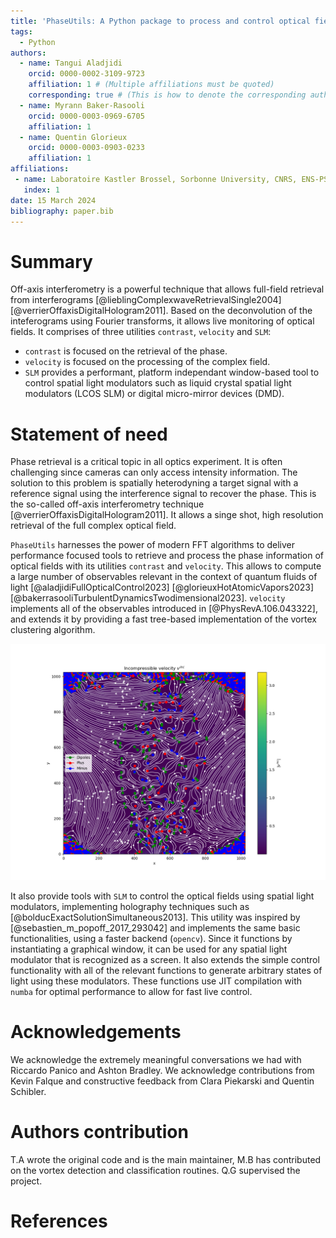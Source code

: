 ```yaml
---
title: 'PhaseUtils: A Python package to process and control optical fields'
tags:
  - Python
authors:
  - name: Tangui Aladjidi
    orcid: 0000-0002-3109-9723
    affiliation: 1 # (Multiple affiliations must be quoted)
    corresponding: true # (This is how to denote the corresponding author)
  - name: Myrann Baker-Rasooli
    orcid: 0000-0003-0969-6705
    affiliation: 1
  - name: Quentin Glorieux
    orcid: 0000-0003-0903-0233
    affiliation: 1
affiliations:
 - name: Laboratoire Kastler Brossel, Sorbonne University, CNRS, ENS-PSL University, Collège de France; 4 Place Jussieu, 75005 Paris, France
   index: 1
date: 15 March 2024
bibliography: paper.bib
---
```


# Summary

Off-axis interferometry is a powerful technique that allows full-field retrieval from interferograms [@lieblingComplexwaveRetrievalSingle2004]
[@verrierOffaxisDigitalHologram2011].
Based on the deconvolution of the inteferograms using Fourier transforms, it allows live monitoring of optical fields.
It comprises of three utilities `contrast`, `velocity` and `SLM`:

- `contrast` is focused on the retrieval of the phase.
- `velocity` is focused on the processing of the complex field.
- `SLM` provides a performant, platform independant window-based tool to control spatial light modulators such as liquid crystal spatial light modulators (LCOS SLM) or digital micro-mirror devices (DMD).

# Statement of need

Phase retrieval is a critical topic in all optics experiment.
It is often challenging since cameras can only access intensity information.
The solution to this problem is spatially heterodyning a target signal with a reference signal using the interference signal to recover the phase.
This is the so-called off-axis interferometry technique [@verrierOffaxisDigitalHologram2011].
It allows a singe shot, high resolution retrieval of the full complex optical field.

`PhaseUtils` harnesses the power of modern FFT algorithms to deliver performance focused tools to retrieve and process the phase information of optical fields with its utilities `contrast` and `velocity`.
This allows to compute a large number of observables relevant in the context of quantum fluids of light [@aladjidiFullOpticalControl2023] [@glorieuxHotAtomicVapors2023] [@bakerrasooliTurbulentDynamicsTwodimensional2023].
`velocity` implements all of the observables introduced in [@PhysRevA.106.043322], and extends it by providing a fast tree-based implementation of the vortex clustering algorithm.

![Example of the vortex detection and clustering algorithm. Positively charged vortices are in red, negatively charged vortices are blue and dipoles are in green. The background image is the incompressible velocity in which vortices can be seen as bright peaks.\label{fig:clusters}](../assets/clusters.png)

It also provide tools with `SLM` to control the optical fields using spatial light modulators, implementing holography techniques such as [@bolducExactSolutionSimultaneous2013].
This utility was inspired by [@sebastien_m_popoff_2017_293042] and implements the same basic functionalities, using a faster backend (`opencv`).
Since it functions by instantiating a graphical window, it can be used for any spatial light modulator that is recognized as a screen.
It also extends the simple control functionality with all of the relevant functions to
generate arbitrary states of light using these modulators.
These functions use JIT compilation with `numba` for optimal performance to allow for fast live control.

# Acknowledgements

We acknowledge the extremely meaningful conversations we had with Riccardo Panico and Ashton Bradley.
We acknowledge contributions from Kevin Falque and constructive feedback from Clara Piekarski and Quentin Schibler.

# Authors contribution

T.A wrote the original code and is the main maintainer, M.B has contributed on the vortex detection and classification routines. Q.G supervised the project.

# References
